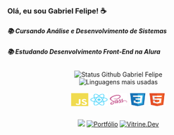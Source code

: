 ### Olá, eu sou Gabriel Felipe! :coffee:

##### 📚 Cursando Análise e Desenvolvimento de Sistemas
##### 📚 Estudando Desenvolvimento Front-End na Alura

##

<div align="center">
<div>
<img width="450em"alt="Status Github Gabriel Felipe" src="https://github-readme-stats.vercel.app/api?username=gabrielfelipeee&show_icons=true&theme=radical"/>
</div>
<div>
<img width="380em" display="block" alt="Linguagens mais usadas" src="https://github-readme-stats.vercel.app/api/top-langs/?username=gabrielfelipeee&layout=compact&theme=radical"/>
</div>
</div>

<br>

 <div align="center">
   <img align="center" alt="Gabriel-Js" height="30" width="40" src="https://raw.githubusercontent.com/devicons/devicon/master/icons/javascript/javascript-plain.svg">
  <img align="center" alt="Gabriel-React" height="30" width="40" src="https://raw.githubusercontent.com/devicons/devicon/55609aa5bd817ff167afce0d965585c92040787a/icons/react/react-original.svg">
  <img align="center" alt="Gabriel-Sass" height="30" width="40" src="https://raw.githubusercontent.com/devicons/devicon/55609aa5bd817ff167afce0d965585c92040787a/icons/sass/sass-original.svg">
  <img align="center" alt="Gabriel-CSS" height="30" width="40" src="https://raw.githubusercontent.com/devicons/devicon/master/icons/css3/css3-original.svg">
  <img align="center" alt="Gabriel-HTML" height="30" width="40" src="https://raw.githubusercontent.com/devicons/devicon/master/icons/html5/html5-original.svg">
</div>

##

<div align="center">
  <a href="https://www.linkedin.com/in/gabriel-felipe-r-183265265/" target="_blank"><img src="https://img.shields.io/badge/-LinkedIn-%230077B5?style=for-the-badge&logo=linkedin&logoColor=white" target="_blank"></a> 
  <a href="https://gabrielfelipe.vercel.app/" target="_blank">
   <img src="https://camo.githubusercontent.com/ec16900c5e5ebe40d221eaa44f3b298b9ef9610ee56cb89deee41810759fc636/68747470733a2f2f696d672e736869656c64732e696f2f62616467652f504f5254464f4c494f2d3041313832453f7374796c653d666f722d7468652d6261646765" alt="Portfólio"></a>
  <a href="https://cursos.alura.com.br/vitrinedev/gabrielfelipeee" target="_blank"><img src="https://img.shields.io/badge/vitrine.dev-07283F?style=for-the-badge" alt="Vitrine.Dev"></a>
  <!--<a href="#" target="_blank"><img src="https://img.shields.io/badge/-Instagram-%23E4405F?style=for-the-badge&logo=instagram&logoColor=white" target="_blank"></a>-->
</div>

